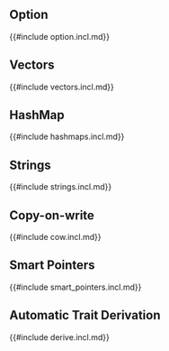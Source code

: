 ## Option

{{#include option.incl.md}}

## Vectors

{{#include vectors.incl.md}}

## HashMap

{{#include hashmaps.incl.md}}

## Strings

{{#include strings.incl.md}}

## Copy-on-write

{{#include cow.incl.md}}

## Smart Pointers

{{#include smart_pointers.incl.md}}

## Automatic Trait Derivation

{{#include derive.incl.md}}
